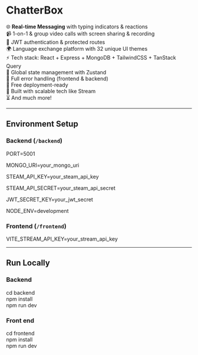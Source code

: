 # ChatterBox

🌐 **Real-time Messaging** with typing indicators & reactions  
📹 1-on-1 & group video calls with screen sharing & recording  
🔐 JWT authentication & protected routes  
🌍 Language exchange platform with 32 unique UI themes  
⚡ Tech stack: React + Express + MongoDB + TailwindCSS + TanStack Query  
🧠 Global state management with Zustand  
🚨 Full error handling (frontend & backend)  
🚀 Free deployment-ready  
🎯 Built with scalable tech like Stream  
⏳ And much more!

---

## Environment Setup

### Backend (`/backend`)  
PORT=5001

MONGO_URI=your_mongo_uri

STEAM_API_KEY=your_steam_api_key

STEAM_API_SECRET=your_steam_api_secret

JWT_SECRET_KEY=your_jwt_secret

NODE_ENV=development


### Frontend (`/frontend`)  
VITE_STREAM_API_KEY=your_stream_api_key

---

## Run Locally

### Backend  

cd backend  
npm install  
npm run dev  

### Front end

cd frontend  
npm install  
npm run dev  
